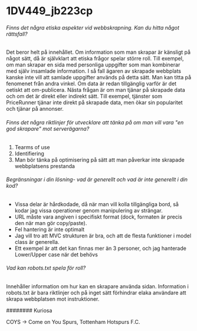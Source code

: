 # 1DV449_jb223cp

###### Finns det några etiska aspekter vid webbskrapning. Kan du hitta något rättsfall?

Det beror helt på innehållet. Om information som man skrapar är känsligt på något sätt, då är självklart att etiska frågor spelar större roll. Till exempel, om man skrapar en sida med personliga uppgifter som man kombinerar med själv insamlade information. I så fall ägaren av skrapade  webbplats kanske inte vill att samlade uppgifter används på detta sätt.
Man kan titta på fenomenet från andra vinkel. Om data är redan tillgänglig varför är det  oetiskt att om-publicera. Nästa frågan är om man tjänar på skrapade data och om det är direkt eller indirekt sätt.
Till exempel, tjänster som PriceRunner tjänar inte direkt på skrapade data, men ökar sin popularitet och tjänar på annonser.

###### Finns det några riktlinjer för utvecklare att tänka på om man vill vara "en god skrapare" mot serverägarna?

1. Tearms of use
2. Identifiering
3. Man bör tänka på optimisering på sätt att man påverkar inte skrapade webbplatsens prestanda

###### Begränsningar i din lösning- vad är generellt och vad är inte generellt i din kod?

- Vissa delar är hårdkodade, då när man vill kolla tillgängliga bord, så kodar jag vissa operationer genom manipulering av strängar.
- URL måste vara angiven i specifiskt format (dock, formaten är precis den när man gör copy/paste).
- Fel hantering är inte optimalt
- Jag vill tro att MVC strukturen är bra, och att de flesta funktioner i model class är generella.
- Ett exempel är att det kan finnas mer än 3 personer, och jag hanterade Lower/Upper case när det behövs

###### Vad kan robots.txt spela för roll?

Innehåller information om hur kan en skrapare använda sidan. Information i robots.txt är bara riktlinjer och på inget sätt förhindrar elaka användare att skrapa webbplatsen mot instruktioner. 

######## Kuriosa

COYS -> Come on You Spurs, Tottenham Hotspurs F.C.







